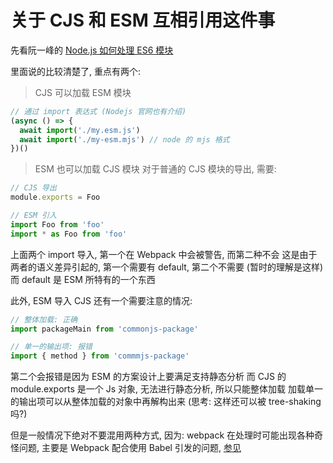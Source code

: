 # 关于 CJS 和 ESM 互相引用这件事
先看阮一峰的 [Node.js 如何处理 ES6 模块](http://www.ruanyifeng.com/blog/2020/08/how-nodejs-use-es6-module.html)

里面说的比较清楚了, 重点有两个:
  > CJS 可以加载 ESM 模块
  ```js
  // 通过 import 表达式 (Nodejs 官网也有介绍)
  (async () => {
    await import('./my.esm.js')
    await import('./my-esm.mjs') // node 的 mjs 格式
  })()
  ```

  > ESM 也可以加载 CJS 模块
  对于普通的 CJS 模块的导出, 需要:
  ```js
  // CJS 导出
  module.exports = Foo

  // ESM 引入
  import Foo from 'foo'
  import * as Foo from 'foo'
  ```
  上面两个 import 导入, 第一个在 Webpack 中会被警告, 而第二种不会
  这是由于两者的语义差异引起的, 第一个需要有 default, 第二个不需要 (暂时的理解是这样)
  而 default 是 ESM 所特有的一个东西

  此外, ESM 导入 CJS 还有一个需要注意的情况:
  ```js
  // 整体加载: 正确
  import packageMain from 'commonjs-package'

  // 单一的输出项: 报错
  import { method } from 'commmjs-package'
  ```
  第二个会报错是因为 ESM 的方案设计上要满足支持静态分析
  而 CJS 的 module.exports 是一个 Js 对象, 无法进行静态分析, 所以只能整体加载
  加载单一的输出项可以从整体加载的对象中再解构出来 (思考: 这样还可以被 tree-shaking 吗?)
  
但是一般情况下绝对不要混用两种方式, 因为:
  webpack 在处理时可能出现各种奇怪问题, 主要是 Webpack 配合使用 Babel 引发的问题, [参见](../webpack/webpack.u.md)